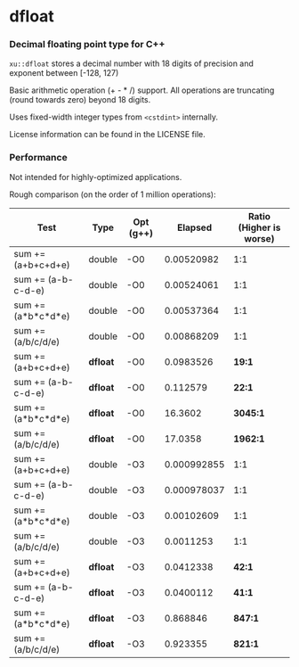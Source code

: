 # dfloat
### Decimal floating point type for C++

`xu::dfloat` stores a decimal number with 18 digits of precision and exponent between [-128, 127)

Basic arithmetic operation (+ - \* /) support. All operations are truncating (round towards zero) beyond 18 digits.

Uses fixed-width integer types from `<cstdint>` internally.

License information can be found in the LICENSE file.

### Performance

Not intended for highly-optimized applications.

Rough comparison (on the order of 1 million operations):

| Test | Type | Opt (g++) | Elapsed | Ratio (Higher is worse) |
| ---- | ---- | --------- | ------- | --------------- |
| sum += (a+b+c+d+e) | double | -O0 | 0.00520982 | 1:1 |
| sum += (a-b-c-d-e) | double | -O0 | 0.00524061 | 1:1 |
| sum += (a\*b\*c\*d\*e) | double | -O0 | 0.00537364 | 1:1 |
| sum += (a/b/c/d/e) | double | -O0 | 0.00868209 | 1:1 |
| sum += (a+b+c+d+e) | **dfloat** | -O0 | 0.0983526 | **19:1** |
| sum += (a-b-c-d-e) | **dfloat** | -O0 | 0.112579 | **22:1** |
| sum += (a\*b\*c\*d\*e) | **dfloat** | -O0 | 16.3602 | **3045:1** |
| sum += (a/b/c/d/e) | **dfloat** | -O0 | 17.0358 | **1962:1** |
| sum += (a+b+c+d+e) | double | -O3 | 0.000992855 | 1:1 |
| sum += (a-b-c-d-e) | double | -O3 | 0.000978037 | 1:1 |
| sum += (a\*b\*c\*d\*e) | double | -O3 | 0.00102609 | 1:1 |
| sum += (a/b/c/d/e) | double | -O3 | 0.0011253 | 1:1 |
| sum += (a+b+c+d+e) | **dfloat** | -O3 | 0.0412338 | **42:1** |
| sum += (a-b-c-d-e) | **dfloat** | -O3 | 0.0400112 | **41:1** |
| sum += (a\*b\*c\*d\*e) | **dfloat** | -O3 | 0.868846 | **847:1** |
| sum += (a/b/c/d/e) | **dfloat** | -O3 | 0.923355 | **821:1** |

